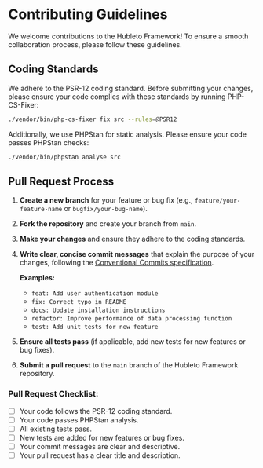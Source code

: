 # Contributing Guidelines

We welcome contributions to the Hubleto Framework! To ensure a smooth collaboration process, please follow these guidelines.

## Coding Standards

We adhere to the PSR-12 coding standard. Before submitting your changes, please ensure your code complies with these standards by running PHP-CS-Fixer:

```bash
./vendor/bin/php-cs-fixer fix src --rules=@PSR12
```

Additionally, we use PHPStan for static analysis. Please ensure your code passes PHPStan checks:

```bash
./vendor/bin/phpstan analyse src
```

## Pull Request Process

1.  **Create a new branch** for your feature or bug fix (e.g., `feature/your-feature-name` or `bugfix/your-bug-name`).
2.  **Fork the repository** and create your branch from `main`.
2.  **Make your changes** and ensure they adhere to the coding standards.
3.  **Write clear, concise commit messages** that explain the purpose of your changes, following the [Conventional Commits specification](https://www.conventionalcommits.org/en/v1.0.0/).

    **Examples:**
    *   `feat: Add user authentication module`
    *   `fix: Correct typo in README`
    *   `docs: Update installation instructions`
    *   `refactor: Improve performance of data processing function`
    *   `test: Add unit tests for new feature`
4.  **Ensure all tests pass** (if applicable, add new tests for new features or bug fixes).
5.  **Submit a pull request** to the `main` branch of the Hubleto Framework repository.

### Pull Request Checklist:

*   [ ] Your code follows the PSR-12 coding standard.
*   [ ] Your code passes PHPStan analysis.
*   [ ] All existing tests pass.
*   [ ] New tests are added for new features or bug fixes.
*   [ ] Your commit messages are clear and descriptive.
*   [ ] Your pull request has a clear title and description.
